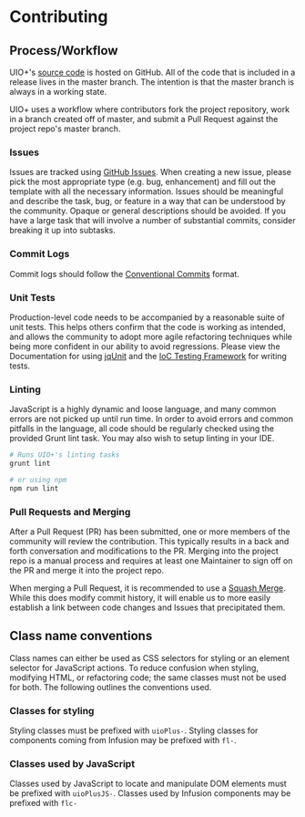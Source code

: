 # Contributing

## Process/Workflow

UIO+'s [source code](https://github.com/fluid-project/uio-plus) is hosted on GitHub. All of the code that is
included in a release lives in the master branch. The intention is that the master branch is always in a working state.

UIO+ uses a workflow where contributors fork the project repository, work in a branch created off of master,
and submit a Pull Request against the project repo's master branch.

### Issues

Issues are tracked using [GitHub Issues](https://github.com/fluid-project/uio-plus/issues). When creating a new issue,
please pick the most appropriate type (e.g. bug, enhancement) and fill out the template with all the necessary
information. Issues should be meaningful and describe the task, bug, or feature in a way that can be understood by the
community. Opaque or general descriptions should be avoided. If you have a large task that will involve a number of
substantial commits, consider breaking it up into subtasks.

### Commit Logs

Commit logs should follow the [Conventional Commits](https://www.conventionalcommits.org/en/v1.0.0-beta.4/) format.

### Unit Tests

Production-level code needs to be accompanied by a reasonable suite of unit tests. This helps others confirm that the
code is working as intended, and allows the community to adopt more agile refactoring techniques while being more
confident in our ability to avoid regressions. Please view the Documentation for using
[jqUnit](https://docs.fluidproject.org/infusion/development/jqUnit.html) and the
[IoC Testing Framework](https://docs.fluidproject.org/infusion/development/IoCTestingFramework.html) for writing tests.

### Linting

JavaScript is a highly dynamic and loose language, and many common errors are not picked up until run time. In order to
avoid errors and common pitfalls in the language, all code should be regularly checked using the provided Grunt lint
task. You may also wish to setup linting in your IDE.

```bash
# Runs UIO+'s linting tasks
grunt lint

# or using npm
npm run lint
```

### Pull Requests and Merging

After a Pull Request (PR) has been submitted, one or more members of the community will review the contribution. This
typically results in a back and forth conversation and modifications to the PR. Merging into the project repo is a
manual process and requires at least one Maintainer to sign off on the PR and merge it into the project repo.

When merging a Pull Request, it is recommended to use a [Squash Merge](
https://help.github.com/en/github/collaborating-with-issues-and-pull-requests/about-pull-request-merges#squash-and-merge-your-pull-request-commits).
While this does modify commit history, it will enable us to more easily establish a link between code changes and Issues
that precipitated them.

## Class name conventions

Class names can either be used as CSS selectors for styling or an element selector for JavaScript actions. To reduce
confusion when styling, modifying HTML, or refactoring code; the same classes must not be used for both. The following
outlines the conventions used.

### Classes for styling

Styling classes must be prefixed with `uioPlus-`. Styling classes for components coming from Infusion may be prefixed
with `fl-`.

### Classes used by JavaScript

Classes used by JavaScript to locate and manipulate DOM elements must be prefixed with `uioPlusJS-`. Classes used by
Infusion components may be prefixed with `flc-`
